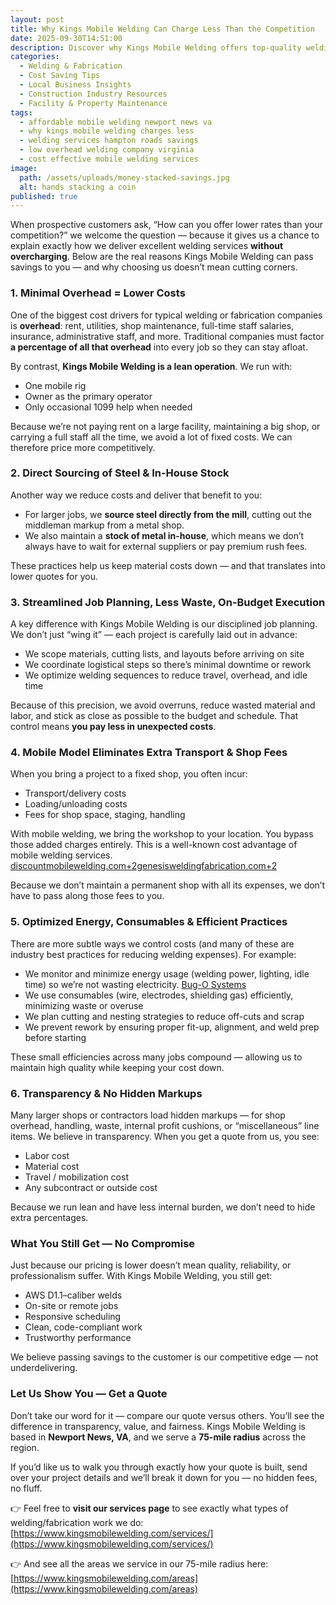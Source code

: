 ```yaml
---
layout: post
title: Why Kings Mobile Welding Can Charge Less Than the Competition
date: 2025-09-30T14:51:00
description: Discover why Kings Mobile Welding offers top-quality welding services at lower rates than competitors. With low overhead, direct steel sourcing, efficient planning, and a mobile operation, we pass real savings on to our customers across Newport News & Hampton Roads.
categories:
  - Welding & Fabrication
  - Cost Saving Tips
  - Local Business Insights
  - Construction Industry Resources
  - Facility & Property Maintenance
tags:
  - affordable mobile welding newport news va
  - why kings mobile welding charges less
  - welding services hampton roads savings
  - low overhead welding company virginia
  - cost effective mobile welding services
image:
  path: /assets/uploads/money-stacked-savings.jpg
  alt: hands stacking a coin
published: true
---
```

When prospective customers ask, “How can you offer lower rates than your competition?” we welcome the question — because it gives us a chance to explain exactly how we deliver excellent welding services **without overcharging**. Below are the real reasons Kings Mobile Welding can pass savings to you — and why choosing us doesn’t mean cutting corners.

### 1. Minimal Overhead = Lower Costs

One of the biggest cost drivers for typical welding or fabrication companies is **overhead**: rent, utilities, shop maintenance, full-time staff salaries, insurance, administrative staff, and more. Traditional companies must factor **a percentage of all that overhead** into every job so they can stay afloat.

By contrast, **Kings Mobile Welding is a lean operation**. We run with:

- One mobile rig
- Owner as the primary operator
- Only occasional 1099 help when needed

Because we’re not paying rent on a large facility, maintaining a big shop, or carrying a full staff all the time, we avoid a lot of fixed costs. We can therefore price more competitively.

### 2. Direct Sourcing of Steel & In-House Stock

Another way we reduce costs and deliver that benefit to you:

- For larger jobs, we **source steel directly from the mill**, cutting out the middleman markup from a metal shop.
- We also maintain a **stock of metal in-house**, which means we don’t always have to wait for external suppliers or pay premium rush fees.

These practices help us keep material costs down — and that translates into lower quotes for you.

### 3. Streamlined Job Planning, Less Waste, On-Budget Execution

A key difference with Kings Mobile Welding is our disciplined job planning. We don’t just “wing it” — each project is carefully laid out in advance:

- We scope materials, cutting lists, and layouts before arriving on site
- We coordinate logistical steps so there’s minimal downtime or rework
- We optimize welding sequences to reduce travel, overhead, and idle time

Because of this precision, we avoid overruns, reduce wasted material and labor, and stick as close as possible to the budget and schedule. That control means **you pay less in unexpected costs**.

### 4. Mobile Model Eliminates Extra Transport & Shop Fees

When you bring a project to a fixed shop, you often incur:

- Transport/delivery costs
- Loading/unloading costs
- Fees for shop space, staging, handling

With mobile welding, we bring the workshop to your location. You bypass those added charges entirely. This is a well-known cost advantage of mobile welding services. [discountmobilewelding.com+2genesisweldingfabrication.com+2](https://discountmobilewelding.com/mobile-welding-can-save-you-time/?utm_source=chatgpt.com)

Because we don’t maintain a permanent shop with all its expenses, we don’t have to pass along those fees to you.

### 5. Optimized Energy, Consumables & Efficient Practices

There are more subtle ways we control costs (and many of these are industry best practices for reducing welding expenses). For example:

- We monitor and minimize energy usage (welding power, lighting, idle time) so we’re not wasting electricity. [Bug-O Systems](https://bugo.com/how-to-reduce-welding-costs-without-sacrificing-quality/?utm_source=chatgpt.com)
- We use consumables (wire, electrodes, shielding gas) efficiently, minimizing waste or overuse
- We plan cutting and nesting strategies to reduce off-cuts and scrap
- We prevent rework by ensuring proper fit-up, alignment, and weld prep before starting

These small efficiencies across many jobs compound — allowing us to maintain high quality while keeping your cost down.

### 6. Transparency & No Hidden Markups

Many larger shops or contractors load hidden markups — for shop overhead, handling, waste, internal profit cushions, or “miscellaneous” line items. We believe in transparency. When you get a quote from us, you see:

- Labor cost
- Material cost
- Travel / mobilization cost
- Any subcontract or outside cost

Because we run lean and have less internal burden, we don’t need to hide extra percentages.

### What You Still Get — No Compromise

Just because our pricing is lower doesn’t mean quality, reliability, or professionalism suffer. With Kings Mobile Welding, you still get:

- AWS D1.1–caliber welds
- On-site or remote jobs
- Responsive scheduling
- Clean, code-compliant work
- Trustworthy performance

We believe passing savings to the customer is our competitive edge — not underdelivering.

### Let Us Show You — Get a Quote

Don’t take our word for it — compare our quote versus others. You’ll see the difference in transparency, value, and fairness. Kings Mobile Welding is based in **Newport News, VA**, and we serve a **75-mile radius** across the region.

If you’d like us to walk you through exactly how your quote is built, send over your project details and we’ll break it down for you — no hidden fees, no fluff.

👉 Feel free to **visit our services page** to see exactly what types of welding/fabrication work we do: [https://www.kingsmobilewelding.com/services/](https://www.kingsmobilewelding.com/services/)

👉 And see all the areas we service in our 75-mile radius here: [https://www.kingsmobilewelding.com/areas](https://www.kingsmobilewelding.com/areas)
